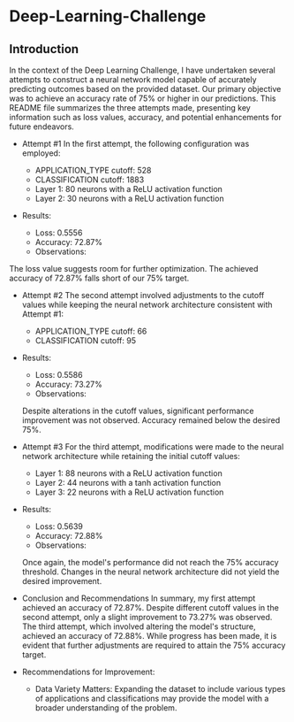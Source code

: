 # Deep-Learning-Challenge
## Introduction
  In the context of the Deep Learning Challenge, I have undertaken several attempts to construct a neural network model capable of accurately predicting outcomes based on the provided dataset. Our primary objective was to achieve an     accuracy rate of 75% or higher in our predictions. This README file summarizes the three attempts made, presenting key information such as loss values, accuracy, and potential enhancements for future endeavors.

* Attempt #1
In the first attempt, the following configuration was employed:

  * APPLICATION_TYPE cutoff: 528
  * CLASSIFICATION cutoff: 1883
  * Layer 1: 80 neurons with a ReLU activation function
  * Layer 2: 30 neurons with a ReLU activation function
* Results:

  * Loss: 0.5556
  * Accuracy: 72.87%
  * Observations:

The loss value suggests room for further optimization.
The achieved accuracy of 72.87% falls short of our 75% target.
* Attempt #2
  The second attempt involved adjustments to the cutoff values while keeping the neural network architecture consistent with Attempt #1:

  * APPLICATION_TYPE cutoff: 66
  * CLASSIFICATION cutoff: 95
* Results:

  * Loss: 0.5586
  * Accuracy: 73.27%
  * Observations:

  Despite alterations in the cutoff values, significant performance improvement was not observed.
  Accuracy remained below the desired 75%.
* Attempt #3
  For the third attempt, modifications were made to the neural network architecture while retaining the initial cutoff values:

  * Layer 1: 88 neurons with a ReLU activation function
  * Layer 2: 44 neurons with a tanh activation function
  * Layer 3: 22 neurons with a ReLU activation function
* Results:

  * Loss: 0.5639
  * Accuracy: 72.88%
  * Observations:

  Once again, the model's performance did not reach the 75% accuracy threshold.
  Changes in the neural network architecture did not yield the desired improvement.
* Conclusion and Recommendations
  In summary, my first attempt achieved an accuracy of 72.87%. Despite different cutoff values in the second attempt, only a slight improvement to 73.27% was observed. The third attempt, which involved altering the model's structure,   achieved an accuracy of 72.88%. While progress has been made, it is evident that further adjustments are required to attain the 75% accuracy target.

* Recommendations for Improvement:

  * Data Variety Matters: Expanding the dataset to include various types of applications and classifications may provide the model with a broader understanding of the problem.


